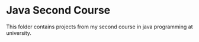 # Java Second Course
This folder contains projects from my second course in java programming at university.
